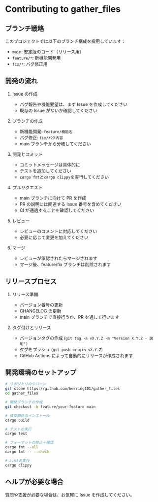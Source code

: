 # Contributing to gather_files

## ブランチ戦略

このプロジェクトでは以下のブランチ構成を採用しています：

- `main`: 安定版のコード（リリース用）
- `feature/*`: 新機能開発用
- `fix/*`: バグ修正用

## 開発の流れ

1. Issue の作成

   - バグ報告や機能要望は、まず Issue を作成してください
   - 既存の Issue がないか確認してください

2. ブランチの作成

   - 新機能開発: `feature/機能名`
   - バグ修正: `fix/バグ内容`
   - main ブランチから分岐してください

3. 開発とコミット

   - コミットメッセージは具体的に
   - テストを追加してください
   - `cargo fmt`と`cargo clippy`を実行してください

4. プルリクエスト

   - main ブランチに向けて PR を作成
   - PR の説明には関連する Issue 番号を含めてください
   - CI が通過することを確認してください

5. レビュー

   - レビューのコメントに対応してください
   - 必要に応じて変更を加えてください

6. マージ
   - レビューが承認されたらマージされます
   - マージ後、feature/fix ブランチは削除されます

## リリースプロセス

1. リリース準備

   - バージョン番号の更新
   - CHANGELOG の更新
   - main ブランチで直接行うか、PR を通して行います

2. タグ付けとリリース
   - バージョンタグの作成 (`git tag -a vX.Y.Z -m "Version X.Y.Z - 説明")`
   - タグをプッシュ (`git push origin vX.Y.Z`)
   - GitHub Actions によって自動的にリリースが作成されます

## 開発環境のセットアップ

```bash
# リポジトリのクローン
git clone https://github.com/herring101/gather_files
cd gather_files

# 開発ブランチの作成
git checkout -b feature/your-feature main

# 依存関係のインストール
cargo build

# テストの実行
cargo test

# フォーマットの修正＋確認
cargo fmt --all
cargo fmt -- --check

# Lintの実行
cargo clippy
```

## ヘルプが必要な場合

質問や支援が必要な場合は、お気軽に Issue を作成してください。
